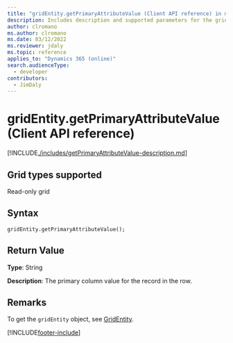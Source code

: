 ```yaml
---
title: "gridEntity.getPrimaryAttributeValue (Client API reference) in model-driven apps"
description: Includes description and supported parameters for the gridEntity.getPrimaryAttributeValue method.
author: clromano
ms.author: clromano
ms.date: 03/12/2022
ms.reviewer: jdaly
ms.topic: reference
applies_to: "Dynamics 365 (online)"
search.audienceType: 
  - developer
contributors:
  - JimDaly
---
```

# gridEntity.getPrimaryAttributeValue (Client API reference)

[!INCLUDE[./includes/getPrimaryAttributeValue-description.md](./includes/getPrimaryAttributeValue-description.md)]

## Grid types supported

Read-only grid

## Syntax

`gridEntity.getPrimaryAttributeValue();`

## Return Value

**Type**: String

**Description**: The primary column value for the record in the row.

## Remarks

To get the `gridEntity` object, see [GridEntity](../gridentity.md). 

[!INCLUDE[footer-include](../../../../../../includes/footer-banner.md)]
